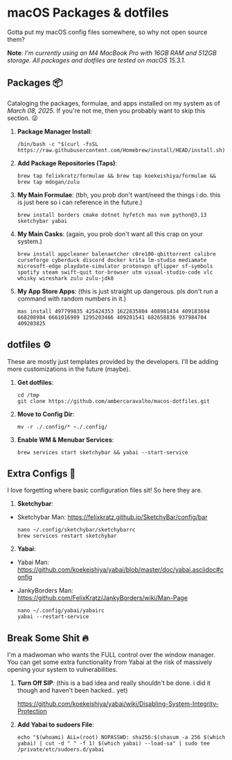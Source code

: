 # macOS Packages & dotfiles

Gotta put my macOS config files somewhere, so why not open source them?

**Note**: *I'm currently using an M4 MacBook Pro with 16GB RAM and 512GB storage. All packages and dotfiles are tested on macOS 15.3.1.*

## Packages 📦

Cataloging the packages, formulae, and apps installed on my system as of *March 08, 2025*. If you're not me, then you probably want to skip this section. 😜

1. **Package Manager Install**:

    ```console
    /bin/bash -c "$(curl -fsSL https://raw.githubusercontent.com/Homebrew/install/HEAD/install.sh)"
    ```

2. **Add Package Repositories (Taps)**:

    ```console
    brew tap felixkratz/formulae && brew tap koekeishiya/formulae && brew tap mdogan/zulu
    ```

3. **My Main Formulae**:
(tbh, you prob don't want/need the things i do. this is just here so i can reference in the future.)

    ```console
    brew install borders cmake dotnet hyfetch mas nvm python@3.13 sketchybar yabai
    ```

4. **My Main Casks**:
(again, you prob don't want all this crap on your system.)

    ```console
    brew install appcleaner balenaetcher c0re100-qbittorrent calibre curseforge cyberduck discord docker krita lm-studio mediamate microsoft-edge playdate-simulator protonvpn qflipper sf-symbols spotify steam swift-quit tor-browser utm visual-studio-code vlc whisky wireshark zulu zulu-jdk8
    ```

5. **My App Store Apps**:
(this is just straight up dangerous. pls don't run a command with random numbers in it.)

    ```console
    mas install 497799835 425424353 1622835804 408981434 409183694 668208984 6661016989 1295203466 409201541 682658836 937984704 409203825
    ```

## dotfiles ⚙️

These are mostly just templates provided by the developers. I'll be adding more customizations in the future (maybe).

1. **Get dotfiles**:

    ```console
    cd /tmp
    git clone https://github.com/ambercaravalho/macos-dotfiles.git
    ```

2. **Move to Config Dir**:

    ```console
    mv -r ./.config/* ~./.config/
    ```

3. **Enable WM & Menubar Services**:

    ```console
    brew services start sketchybar && yabai --start-service
    ```

## Extra Configs 🎉

I love forgetting where basic configuration files sit! So here they are.

1. **Sketchybar**:

- Sketchybar Man: https://felixkratz.github.io/SketchyBar/config/bar

    ```console
    nano ~/.config/sketchybar/sketchybarrc
    brew services restart sketchybar
    ```

2. **Yabai**:

- Yabai Man: https://github.com/koekeishiya/yabai/blob/master/doc/yabai.asciidoc#config
- JankyBorders Man: https://github.com/FelixKratz/JankyBorders/wiki/Man-Page

    ```console
    nano ~/.config/yabai/yabairc
    yabai --restart-service
    ```

## Break Some Shit 🔥

I'm a madwoman who wants the FULL control over the window manager. You can get some extra functionality from Yabai at the risk of massively opening your system to vulnerabilities.

1. **Turn Off SIP**:
(this is a bad idea and really shouldn't be done. i did it though and haven't been hacked.. yet)

    https://github.com/koekeishiya/yabai/wiki/Disabling-System-Integrity-Protection

2. **Add Yabai to sudoers File**:

    ```console
    echo "$(whoami) ALL=(root) NOPASSWD: sha256:$(shasum -a 256 $(which yabai) | cut -d " " -f 1) $(which yabai) --load-sa" | sudo tee /private/etc/sudoers.d/yabai
    ```
